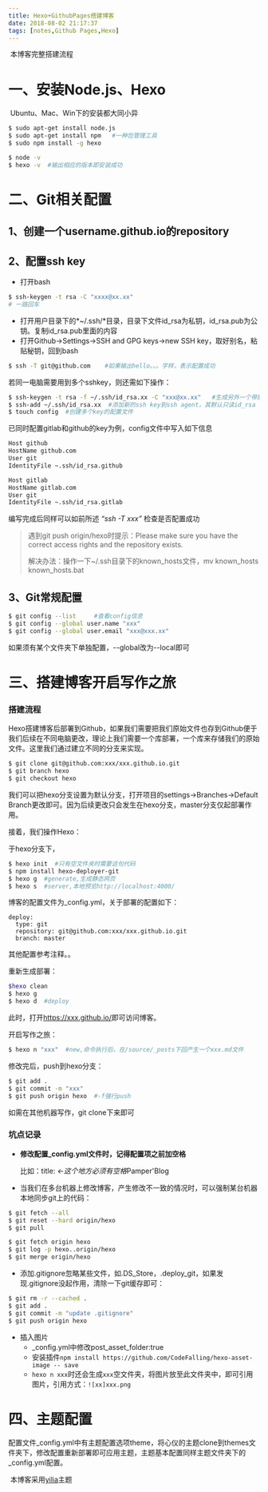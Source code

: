 ```yaml
---
title: Hexo+GithubPages搭建博客
date: 2018-08-02 21:17:37
tags: [notes,Github Pages,Hexo]
---
```

​	本博客完整搭建流程

<!--more-->

#  一、安装Node.js、Hexo

​	Ubuntu、Mac、Win下的安装都大同小异

```bash
$ sudo apt-get install node.js
$ sudo apt-get install npm   #一种包管理工具
$ sudo npm install -g hexo

$ node -v
$ hexo -v  #输出相应的版本即安装成功
```
# 二、Git相关配置

## 1、创建一个**username.github.io**的repository

## 2、配置ssh key

- 打开bash

```bash
$ ssh-keygen -t rsa -C "xxxx@xx.xx" 
# 一路回车
```

- 打开用户目录下的*~/.ssh/*目录，目录下文件id_rsa为私钥，id_rsa.pub为公钥。复制id_rsa.pub里面的内容
- 打开Github->Settings->SSH and GPG keys->new SSH key，取好别名，粘贴秘钥，回到bash

```bash
$ ssh -T git@github.com    #如果输出hello。。。字样，表示配置成功
```

若同一电脑需要用到多个sshkey，则还需如下操作：

```bash
$ ssh-keygen -t rsa -f ~/.ssh/id_rsa.xx -C "xxx@xx.xx"   #生成另外一个带别名的key
$ ssh-add ~/.ssh/id_rsa.xx  #添加新的ssh key到ssh agent，其默认只读id_rsa
$ touch config  #创建多个key的配置文件
```

已同时配置gitlab和github的key为例，config文件中写入如下信息

```reStructuredText
Host github
HostName github.com
User git
IdentityFile ~.ssh/id_rsa.github

Host gitlab
HostName gitlab.com
User git
IdentityFile ~.ssh/id_rsa.gitlab
```

编写完成后同样可以如前所述 *“ssh -T xxx”* 检查是否配置成功

> 遇到git push origin/hexo时提示：Please make sure you have the correct access rights and the repository exists.
>
> 解决办法：操作一下~/.ssh目录下的known_hosts文件，mv known_hosts known_hosts.bat

## 3、Git常规配置

```bash
$ git config --list     #查看config信息
$ git config --global user.name "xxx"    
$ git config --global user.email "xxx@xxx.xx"
```

如果须有某个文件夹下单独配置，--global改为--local即可

# 三、搭建博客开启写作之旅

### 搭建流程

​	Hexo搭建博客后部署到Github，如果我们需要把我们原始文件也存到Github便于我们后续在不同电脑更改，理论上我们需要一个库部署，一个库来存储我们的原始文件。这里我们通过建立不同的分支来实现。

```bash
$ git clone git@github.com:xxx/xxx.github.io.git
$ git branch hexo
$ git checkout hexo
```

​	我们可以把hexo分支设置为默认分支，打开项目的settings->Branches->Default Branch更改即可。因为后续更改只会发生在hexo分支，master分支仅起部署作用。

接着，我们操作Hexo：

于hexo分支下，

```bash
$ hexo init  #只有空文件夹时需要这句代码
$ npm install hexo-deployer-git
$ hexo g  #generate,生成静态网页
$ hexo s  #server,本地预览http://localhost:4000/
```

博客的配置文件为_config.yml，关于部署的配置如下：

```
deploy:
  type: git
  repository: git@github.com:xxx/xxx.github.io.git
  branch: master
```

其他配置参考注释。。

重新生成部署：

```bash
$hexo clean
$ hexo g
$ hexo d  #deploy
```

此时，打开<https://xxx.github.io/>即可访问博客。

开启写作之旅：

```bash
$ hexo n "xxx"  #new,命令执行后，在/source/_posts下回产生一个xxx.md文件
```

修改完后，push到hexo分支：

```bash
$ git add .
$ git commit -m "xxx"
$ git push origin hexo  #-f强行push
```

如需在其他机器写作，git clone下来即可

### 坑点记录

- **修改配置_config.yml文件时，记得配置项之前加空格**

  比如：title: *<-这个地方必须有空格*Pamper'Blog

- 当我们在多台机器上修改博客，产生修改不一致的情况时，可以强制某台机器本地同步git上的代码：

```bash
$ git fetch --all
$ git reset --hard origin/hexo
$ git pull

$ git fetch origin hexo
$ git log -p hexo..origin/hexo
$ git merge origin/hexo
```

- 添加.gitignore忽略某些文件，如.DS_Store，.deploy_git，如果发现.gitignore没起作用，清除一下git缓存即可：

```bash
$ git rm -r --cached .
$ git add .
$ git commit -m "update .gitignore"
$ git push origin hexo
```

- 插入图片
  - _config.yml中修改post_asset_folder:true
  - 安装插件```npm install https://github.com/CodeFalling/hexo-asset-image -- save```
  - ```hexo n xxx```时还会生成```xxx```空文件夹，将图片放至此文件夹中，即可引用图片，引用方式：```![xx]xxx.png```

 # 四、主题配置

​	配置文件_config.yml中有主题配置选项theme，将心仪的主题clone到themes文件夹下，修改配置重新部署即可应用主题，主题基本配置同样主题文件夹下的 _config.yml配置。

​	本博客采用[yilia](https://github.com/litten/hexo-theme-yilia)主题






























